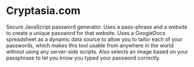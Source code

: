 Cryptasia.com
=============

Secure JavaScript password generator.  Uses a pass-phrase and a website to create a unique password for that website.  Uses a GoogleDocs spreadsheet as a dynamic data source to allow you to tailor each of your passwords, which makes this tool usable from anywhere in the world without using any server-side scripts.  Also selects an image based on your passphrase to let you know you typed your password correctly.
